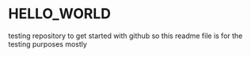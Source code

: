 # HELLO_WORLD
testing repository to get started with github
so this readme file is for the testing purposes
mostly
